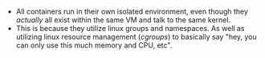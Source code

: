 - All containers run in their own isolated environment, even though they _actually_ all exist within the same VM and talk to the same kernel.
- This is because they utilize linux groups and namespaces. As well as utilizing linux resource management (_cgroups_) to basically say "hey, you can only use this much memory and CPU, etc".